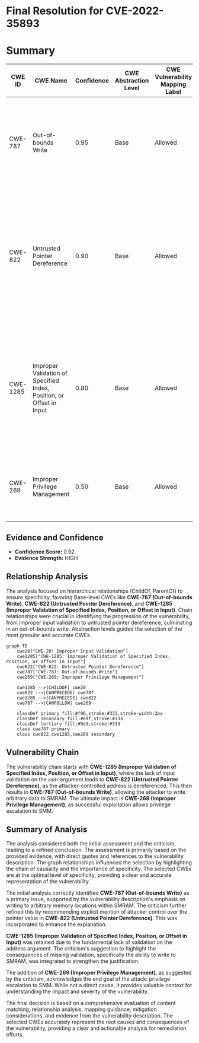 # Final Resolution for CVE-2022-35893

# Summary
| CWE ID | CWE Name | Confidence | CWE Abstraction Level | CWE Vulnerability Mapping Label | CWE-Vulnerability Mapping Notes |
|---|---|---|---|---|---|
| CWE-787 | Out-of-bounds Write | 0.95 | Base | Allowed | Primary CWE. The vulnerability allows writing data past the end or before the beginning of the intended buffer in SMM memory. |
| CWE-822 | Untrusted Pointer Dereference | 0.90 | Base | Allowed | Secondary Candidate. The vulnerability involves dereferencing an untrusted pointer, where the value of the pointer is attacker controlled, allowing writing to arbitrary memory locations. |
| CWE-1285 | Improper Validation of Specified Index, Position, or Offset in Input | 0.80 | Base | Allowed | Secondary Candidate. The vulnerability stems from a lack of input validation of the target address used in memory writes, enabling attackers to specify addresses within SMRAM. |
| CWE-269 | Improper Privilege Management | 0.50 | Base | Allowed | Secondary Candidate. Successful exploitation allows an attacker to escalate privileges to SMM. |

## Evidence and Confidence

*   **Confidence Score:** 0.92
*   **Evidence Strength:** HIGH

## Relationship Analysis
The analysis focused on hierarchical relationships (ChildOf, ParentOf) to ensure specificity, favoring Base-level CWEs like **CWE-787 (Out-of-bounds Write)**, **CWE-822 (Untrusted Pointer Dereference)**, and **CWE-1285 (Improper Validation of Specified Index, Position, or Offset in Input)**. Chain relationships were crucial in identifying the progression of the vulnerability, from improper input validation to untrusted pointer dereference, culminating in an out-of-bounds write. Abstraction levels guided the selection of the most granular and accurate CWEs.

```mermaid
graph TD
    cwe20["CWE-20: Improper Input Validation"]
    cwe1285["CWE-1285: Improper Validation of Specified Index, Position, or Offset in Input"]
    cwe822["CWE-822: Untrusted Pointer Dereference"]
    cwe787["CWE-787: Out-of-bounds Write"]
    cwe269["CWE-269: Improper Privilege Management"]
    
    cwe1285 -->|CHILDOF| cwe20
    cwe822 -->|CANPRECEDE| cwe787
    cwe1285 -->|CANPRECEDE| cwe822
    cwe787 -->|CANFOLLOW| cwe269
    
    classDef primary fill:#f96,stroke:#333,stroke-width:2px
    classDef secondary fill:#69f,stroke:#333
    classDef tertiary fill:#9e9,stroke:#333
    class cwe787 primary
    class cwe822,cwe1285,cwe269 secondary
```

## Vulnerability Chain
The vulnerability chain starts with **CWE-1285 (Improper Validation of Specified Index, Position, or Offset in Input)**, where the lack of input validation on the `addr` argument leads to **CWE-822 (Untrusted Pointer Dereference)**, as the attacker-controlled address is dereferenced. This then results in **CWE-787 (Out-of-bounds Write)**, allowing the attacker to write arbitrary data to SMRAM. The ultimate impact is **CWE-269 (Improper Privilege Management)**, as successful exploitation allows privilege escalation to SMM.

## Summary of Analysis
The analysis considered both the initial assessment and the criticism, leading to a refined conclusion. The assessment is primarily based on the provided evidence, with direct quotes and references to the vulnerability description. The graph relationships influenced the selection by highlighting the chain of causality and the importance of specificity. The selected CWEs are at the optimal level of specificity, providing a clear and accurate representation of the vulnerability.

The initial analysis correctly identified **CWE-787 (Out-of-bounds Write)** as a primary issue, supported by the vulnerability description's emphasis on writing to arbitrary memory locations within SMRAM. The criticism further refined this by recommending explicit mention of attacker control over the pointer value in **CWE-822 (Untrusted Pointer Dereference)**. This was incorporated to enhance the explanation.

**CWE-1285 (Improper Validation of Specified Index, Position, or Offset in Input)** was retained due to the fundamental lack of validation on the address argument. The criticism's suggestion to highlight the consequences of missing validation, specifically the ability to write to SMRAM, was integrated to strengthen the justification.

The addition of **CWE-269 (Improper Privilege Management)**, as suggested by the criticism, acknowledges the end goal of the attack: privilege escalation to SMM. While not a direct cause, it provides valuable context for understanding the impact and severity of the vulnerability.

The final decision is based on a comprehensive evaluation of content matching, relationship analysis, mapping guidance, mitigation considerations, and evidence from the vulnerability description. The selected CWEs accurately represent the root causes and consequences of the vulnerability, providing a clear and actionable analysis for remediation efforts.